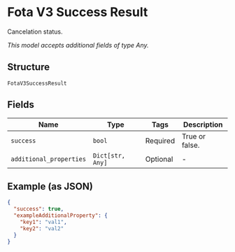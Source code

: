 
# Fota V3 Success Result

Cancelation status.

*This model accepts additional fields of type Any.*

## Structure

`FotaV3SuccessResult`

## Fields

| Name | Type | Tags | Description |
|  --- | --- | --- | --- |
| `success` | `bool` | Required | True or false. |
| `additional_properties` | `Dict[str, Any]` | Optional | - |

## Example (as JSON)

```json
{
  "success": true,
  "exampleAdditionalProperty": {
    "key1": "val1",
    "key2": "val2"
  }
}
```

